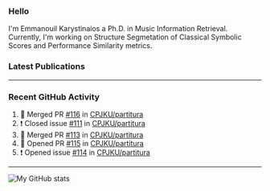 ### Hello

I'm Emmanouil Karystinaios a Ph.D. in Music Information Retrieval.
Currently, I'm working on Structure Segmetation of Classical Symbolic Scores and Performance Similarity metrics.


### Latest Publications

<!-- BLOG-POST-LIST:START -->
<!-- BLOG-POST-LIST:END -->

---

### Recent GitHub Activity
  
<!--START_SECTION:activity-->
1. 🎉 Merged PR [#116](https://github.com/CPJKU/partitura/pull/116) in [CPJKU/partitura](https://github.com/CPJKU/partitura)
2. ❗️ Closed issue [#111](https://github.com/CPJKU/partitura/issues/111) in [CPJKU/partitura](https://github.com/CPJKU/partitura)
3. 🎉 Merged PR [#113](https://github.com/CPJKU/partitura/pull/113) in [CPJKU/partitura](https://github.com/CPJKU/partitura)
4. 💪 Opened PR [#115](https://github.com/CPJKU/partitura/pull/115) in [CPJKU/partitura](https://github.com/CPJKU/partitura)
5. ❗️ Opened issue [#114](https://github.com/CPJKU/partitura/issues/114) in [CPJKU/partitura](https://github.com/CPJKU/partitura)
<!--END_SECTION:activity-->

---

![My GitHub stats](https://github-readme-stats.vercel.app/api?username=melkisedeath&show_icons=true&theme=radical)


<!--
**melkisedeath/melkisedeath** is a ✨ _special_ ✨ repository because its `README.md` (this file) appears on your GitHub profile.

Here are some ideas to get you started:

- 🔭 I’m currently working on ...
- 🌱 I’m currently learning ...
- 👯 I’m looking to collaborate on ...
- 🤔 I’m looking for help with ...
- 💬 Ask me about ...
- 📫 How to reach me: ...
- 😄 Pronouns: ...
- ⚡ Fun fact: ...
-->
